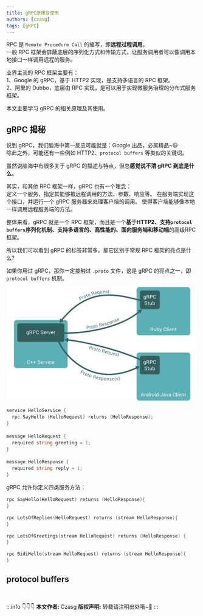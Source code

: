 ```yaml
---
title: gRPC原理及使用
authors: [czasg]
tags: [gRPC]
---
```


<!-- 
https://doc.oschina.net/grpc?t=58008
https://developers.google.com/protocol-buffers/docs/proto3
-->

RPC 是 `Remote Procedure Call` 的缩写，即**远程过程调用**。    
一般 RPC 框架会屏蔽底层的序列化方式和传输方式，让服务调用者可以像调用本地接口一样调用远程的服务。

业界主流的 RPC 框架主要有：   
1、Google 的 gRPC，基于 HTTP2 实现，是支持多语言的 RPC 框架。     
2、阿里的 Dubbo，底层由 RPC 实现，是可以用于实现微服务治理的分布式服务框架。   

本文主要学习 gRPC 的相关原理及其使用。  

<!--truncate-->

## gRPC 揭秘
说到 gRPC，我们脑海中第一反应可能就是：Google 出品，必属精品~😃   
除此之外，可能还有一些例如 HTTP2、`protocol buffers` 等类似的关键词。

虽然说脑海中有很多关于 gRPC 的描述与特点，但总**感觉说不清 gRPC 到底是什么**。

其实，和其他 RPC 框架一样，gRPC 也有一个理念：       
定义一个服务，指定其能够被远程调用的方法、参数、响应等。
在服务端实现这个接口，并运行一个 gRPC 服务器来处理客户端的调用。
使得客户端能够像本地一样调用远程服务端的方法。

整体来看，gRPC 就是一个 RPC 框架，而且是一个**基于HTTP2、支持`protocol buffers`序列化机制、支持多语言的、高性能的、面向服务端和移动端**的高级RPC框架。

所以我们可以看到 gRPC 的标签非常多。那它区别于常规 RPC 框架的亮点是什么?

如果你用过 gRPC，那你一定接触过 `.proto` 文件，这是 gRPC 的亮点之一，即 `protocol buffers` 机制。    

![](./landing-2.svg)

```go title="/hello.demo.proto"
service HelloService {
  rpc SayHello (HelloRequest) returns (HelloResponse);
}

message HelloRequest {
  required string greeting = 1;
}

message HelloResponse {
  required string reply = 1;
}
```

gRPC 允许你定义四类服务方法：

```go title="单次响应"
rpc SayHello(HelloRequest) returns (HelloResponse){
}
```

```go title="服务端流式 RPC"
rpc LotsOfReplies(HelloRequest) returns (stream HelloResponse){
}
```

```go title="客户端流式 RPC"
rpc LotsOfGreetings(stream HelloRequest) returns (HelloResponse) {
}
```

```go title="双向流式 RPC"
rpc BidiHello(stream HelloRequest) returns (stream HelloResponse){
}
```

## protocol buffers




<br/>

:::info 👇👇👇
**本文作者:** Czasg
**版权声明:** 转载请注明出处哦~👮‍
:::
